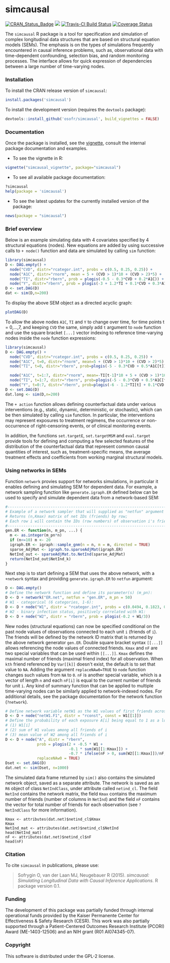 simcausal
==========

[![CRAN_Status_Badge](http://www.r-pkg.org/badges/version/simcausal)](http://cran.r-project.org/package=simcausal)
[![](http://cranlogs.r-pkg.org/badges/simcausal)](http://cran.rstudio.com/web/packages/simcausal/index.html)
[![Travis-CI Build Status](https://travis-ci.org/osofr/simcausal.svg?branch=master)](https://travis-ci.org/osofr/simcausal)
[![Coverage Status](https://coveralls.io/repos/osofr/simcausal/badge.svg?branch=master&service=github)](https://coveralls.io/github/osofr/simcausal?branch=master)

The `simcausal` R package is a tool for specification and simulation of complex longitudinal data structures that are based on structural equation models (SEMs). The emphasis is on the types of simulations frequently encountered in causal inference problems, such as, observational data with time-dependent confounding, selection bias, and random monitoring processes. The interface allows for quick expression of dependencies between a large number of time-varying nodes. 

### Installation

To install the CRAN release version of `simcausal`: 

```R
install.packages('simcausal')
```

To install the development version (requires the `devtools` package):

```R
devtools::install_github('osofr/simcausal', build_vignettes = FALSE)
```

### Documentation

Once the package is installed, see the [vignette](http://cran.r-project.org/web/packages/simcausal/vignettes/simcausal_vignette.pdf), consult the internal package documentation and examples. 

* To see the vignette in R:

```R
vignette("simcausal_vignette", package="simcausal")
```

* To see all available package documentation:

```R
?simcausal
help(package = 'simcausal')
```

* To see the latest updates for the currently installed version of the package:

```r
news(package = "simcausal")
```

### Brief overview

Below is an example simulating data with 4 covariates specified by 4 structural equations (nodes). New equations are added by using successive calls to `+ node()` function and data are simulated by calling `sim` function:

```R
library(simcausal)
D <- DAG.empty() + 
  node("CVD", distr="rcategor.int", probs = c(0.5, 0.25, 0.25)) +
  node("A1C", distr="rnorm", mean = 5 + (CVD > 1)*10 + (CVD > 2)*5) +
  node("TI", distr="rbern", prob = plogis(-0.5 - 0.3*CVD + 0.2*A1C)) +
  node("Y", distr="rbern", prob = plogis(-3 + 1.2*TI + 0.1*CVD + 0.3*A1C))
D <- set.DAG(D)
dat <- sim(D,n=200)
```

To display the above SEM object as a directed acyclic graph:

```R
plotDAG(D)
```

To allow the above nodes `A1C`, `TI` and `Y` to change over time, for time points t = 0,...,7, and keeping `CVD` the same, simply add `t` argument to `node` function and use the square bracket `[...]` vector indexing to reference time-varying nodes inside the `node` function expressions:

```R
library(simcausal)
D <- DAG.empty() + 
  node("CVD", distr="rcategor.int", probs = c(0.5, 0.25, 0.25)) +
  node("A1C", t=0, distr="rnorm", mean=5 + (CVD > 1)*10 + (CVD > 2)*5) + 
  node("TI", t=0, distr="rbern", prob=plogis(-5 - 0.3*CVD + 0.5*A1C[t])) +

  node("A1C", t=1:7, distr="rnorm", mean=-TI[t-1]*10 + 5 + (CVD > 1)*10 + (CVD > 2)*5) +
  node("TI", t=1:7, distr="rbern", prob=plogis(-5 - 0.3*CVD + 0.5*A1C[t] + 1.5*TI[t-1])) +
  node("Y", t=0:7, distr="rbern", prob=plogis(-6 - 1.2*TI[t] + 0.1*CVD + 0.3*A1C[t]), EFU=TRUE)
D <- set.DAG(D)
dat.long <- sim(D,n=200)
```

The `+ action` function allows defining counterfactual data under various interventions (e.g., static, dynamic, deterministic, or stochastic), which can be then simulated by calling `sim` function. In particular, the interventions may represent exposures to treatment regimens, the occurrence or non-occurrence of right-censoring events, or of clinical monitoring events.

In addition, the functions `set.targetE`, `set.targetMSM` and `eval.target` provide tools for defining and computing a few selected features of the distribution of the counterfactual data that represent common causal quantities of interest, such as, treatment-specific means, the average treatment effects and coefficients from working marginal structural models. 


### Using networks in SEMs

Function `network` provies support for networks simulations, in particular it enables defining and simulating SEM for dependent data. For example, a network sampling function like `generate.igraph.ER` defined below can be used to specify and simulate dependent data from a network-based SEM:

```R
#--------------------------------------------------------------------------------------------------
# Example of a network sampler that will supplied as "netfun" argument to network(, netfun=);
# Returns (n,Kmax) matrix of net IDs (friends) by row;
# Each row i will contain the IDs (row numbers) of observation i's friends;
#--------------------------------------------------------------------------------------------------
gen.ER <- function(n, m_pn, ...) {
  m <- as.integer(m_pn*n)
  if (n<=10) m <- 20
  igraph.ER <- igraph::sample_gnm(n = n, m = m, directed = TRUE)
  sparse_AdjMat <- igraph.to.sparseAdjMat(igraph.ER)
  NetInd_out <- sparseAdjMat.to.NetInd(sparse_AdjMat)
  return(NetInd_out$NetInd_k)
}
```

Next step is to start defining a SEM that uses the above network, with a `+network` syntax and providing `generate.igraph.ER` to `netfun` argument:

```R
D <- DAG.empty()
# Define the network function and define its parameter(s) (m_pn):
D <- D + network("ER.net", netfun = "gen.ER", m_pn = 50)
# W1 - categorical (6 categories, 1-6):
D <- D + node("W1", distr = "rcategor.int", probs = c(0.0494, 0.1823, 0.2806, 0.2680, 0.1651, 0.0546))
# W2 - binary infection status, positively correlated with W1:
D <- D + node("W2", distr = "rbern", prob = plogis(-0.2 + W1/3))
```

New nodes (structural equations) can now be specified conditional on the past node values of observations connected to each unit `i` (friends of `i`). The friends will be defined by the network ID matrix that is returned by the above network generator `gen.ER`. Double square bracket syntax `[[...]]` allows referencing the node values of connected friends. `Kmax` and `nF` are two special variables that can be used within `[[...]]`. `Kmax`  defines the maximal number of friends (maximal friend index) for all observation. When `kth` friend referenced by `Var[[k]]` doesn't exist, the default is to set that value to `NA`. Adding the argument `replaceNAw0=TRUE` to `node` function changes such values from `NA` to `0`. `nF` is another special variable, which is a vector of length `n` and each `nF[i]` is equal to the current number of friends for unit `i`. Any kind of summary function that can be applied to multiple time-varying nodes can be similarly applied to network-indexed nodes. For additional details, see the package documentation for the network function (`?network`).

```R
# Define network variable netW1 as the W1 values of first friends across all observations:
D <- D + node("netW1.F1", distr = "rconst", const = W1[[1]])
# Define the probability of each exposure A[i] being equal to 1 as a logit-linear function of:
# (1) W1[i]
# (2) sum of W1 values among all friends of i
# (3) mean value of W2 among all friends of i
D <- D + node("A", distr = "rbern",
              prob = plogis(2 + -0.5 * W1 +
                            -0.1 * sum(W1[[1:Kmax]]) +
                            -0.7 * ifelse(nF > 0, sum(W2[[1:Kmax]])/nF, 0)),
              replaceNAw0 = TRUE)
Dset <- set.DAG(D)
dat.net <- sim(Dset, n=1000)
```

The simulated data frame returned by `sim()` also contains the simulated network object, saved as a separate attribute. The network is saved as an `R6` object of class `NetIndClass`, under attribute called `netind_cl`. The field `NetInd` contains the network matrix, the field `Kmax` contains the maximum number of friends (number of columns in `NetInd`) and the field `nF` contains the vector for total number of friends for each observation (see `?NetIndClass` for more information).

```{r}
Kmax <- attributes(dat.net)$netind_cl$Kmax
Kmax
NetInd_mat <- attributes(dat.net)$netind_cl$NetInd
head(NetInd_mat)
nF <- attributes(dat.net)$netind_cl$nF
head(nF)
```

### Citation
To cite `simcausal` in publications, please use:
> Sofrygin O, van der Laan MJ, Neugebauer R (2015). *simcausal: Simulating Longitudinal Data with Causal Inference Applications.* R package version 0.1.

### Funding
The development of this package was partially funded through internal operational funds provided by the Kaiser Permanente Center for Effectiveness & Safety Research (CESR). This work was also partially supported through a Patient-Centered Outcomes Research Institute (PCORI) Award (ME-1403-12506) and an NIH grant (R01 AI074345-07).

### Copyright
This software is distributed under the GPL-2 license.
